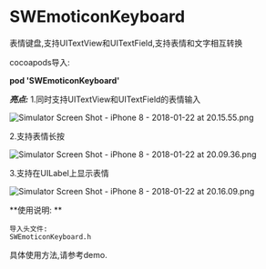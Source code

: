 # SWEmoticonKeyboard
表情键盘,支持UITextView和UITextField,支持表情和文字相互转换

cocoapods导入:

**pod 'SWEmoticonKeyboard'**

***亮点:***
1.同时支持UITextView和UITextField的表情输入

![Simulator Screen Shot - iPhone 8 - 2018-01-22 at 20.15.55.png](https://raw.githubusercontent.com/zhoushaowen/SWEmoticonKeyboard/master/screenshot/Simulator%20Screen%20Shot%20-%20iPhone%208%20-%202018-01-22%20at%2020.15.55.png)

2.支持表情长按

![Simulator Screen Shot - iPhone 8 - 2018-01-22 at 20.09.36.png](https://raw.githubusercontent.com/zhoushaowen/SWEmoticonKeyboard/master/screenshot/Simulator%20Screen%20Shot%20-%20iPhone%208%20-%202018-01-22%20at%2020.09.36.png)

3.支持在UILabel上显示表情

![Simulator Screen Shot - iPhone 8 - 2018-01-22 at 20.16.09.png](https://raw.githubusercontent.com/zhoushaowen/SWEmoticonKeyboard/master/screenshot/Simulator%20Screen%20Shot%20-%20iPhone%208%20-%202018-01-22%20at%2020.16.09.png)

**使用说明:
**
```
导入头文件:
SWEmoticonKeyboard.h
```
具体使用方法,请参考demo.
